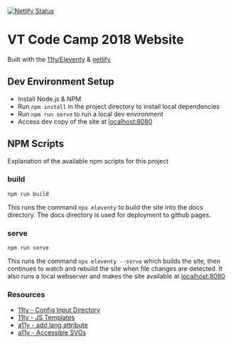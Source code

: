 [![Netlify Status](https://api.netlify.com/api/v1/badges/9a7bde97-b60b-42af-9fc8-bc9cf9f2c708/deploy-status)](https://app.netlify.com/sites/vtcodecamp2018/deploys)

# VT Code Camp 2018 Website

Built with the [11ty/Eleventy](https://www.11ty.io) & [netlify](https://app.netlify.com/)

## Dev Environment Setup

* Install Node.js & NPM
* Run `npm install` in the project directory to install local dependencies
* Run `npm run serve` to run a local dev environment
* Access dev copy of the site at [localhost:8080](http://localhost:8080)


## NPM Scripts

Explanation of the available npm scripts for this project

### build

`npm run build`

This runs the command `npx eleventy` to build the site into the docs 
directory.  The docs directory is used for deployment to github pages.

### serve

`npm run serve`

This runs the command `npx eleventy --serve` which builds the site, then 
continues to watch and rebuild the site when file changes are detected. 
It also runs a local webserver and makes the site available at 
[localhost:8080](http://localhost:8080)

### Resources

* [11ty - Config Input Directory](https://www.11ty.io/docs/config/#input-directory)
* [11ty - JS Templates](https://www.11ty.io/docs/languages/javascript/)
* [a11y - add lang attribute](https://dequeuniversity.com/rules/axe/3.1/html-has-lang?application=lighthouse)
* [a11y - Accessible SVGs](https://css-tricks.com/accessible-svgs/)
